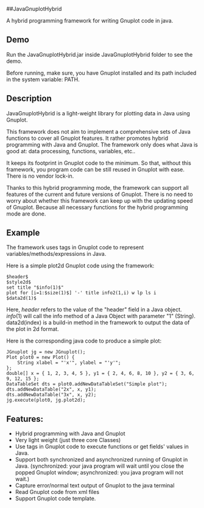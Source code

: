 ##JavaGnuplotHybrid

A hybrid programming framework for writing Gnuplot code in java.

## Demo

Run the JavaGnuplotHybrid.jar inside JavaGnuplotHybrid folder to see the demo. 

Before running, make sure, you have Gnuplot installed and its path included in the system variable: PATH.

## Description

JavaGnuplotHybrid is a light-weight library for plotting data in Java using Gnuplot.

This framework does not aim to implement a comprehensive sets of Java functions to cover all Gnuplot features. It rather promotes hybrid programming with Java and Gnuplot. The framework only does what Java is good at: data processing, functions, variables, etc..

It keeps its footprint in Gnuplot code to the minimum. So that, without this framework, you program code can be still reused in Gnuplot with ease. There is no vendor lock-in.

Thanks to this hybrid programming mode, the framework can support all features of the current and future versions of Gnuplot. There is no need to worry about whether this framework can keep up with the updating speed of Gnuplot. Because all necessary functions for the hybrid programming mode are done.

## Example
The framework uses tags in Gnuplot code to represent variables/methods/expressions in Java. 

Here is a simple plot2d Gnuplot code using the framework:

    $header$
    $style2d$
    set title "$info(1)$"
    plot for [i=1:$size(1)$] '-' title info2(1,i) w lp ls i
    $data2d(1)$

Here, $header$ refers to the value of the "header" field in a Java object. $info(1)$ will call the info method of a Java Object with parameter "1" (String). data2d(index) is a build-in method in the framework to output the data of the plot in 2d format.

Here is the corresponding java code to produce a simple plot:

    JGnuplot jg = new JGnuplot();
    Plot plot0 = new Plot() {
        String xlabel = "'x'", ylabel = "'y'";
    };
    double[] x = { 1, 2, 3, 4, 5 }, y1 = { 2, 4, 6, 8, 10 }, y2 = { 3, 6, 9, 12, 15 };
    DataTableSet dts = plot0.addNewDataTableSet("Simple plot");
    dts.addNewDataTable("2x", x, y1);
    dts.addNewDataTable("3x", x, y2);
    jg.execute(plot0, jg.plot2d);
	
## Features:

* Hybrid programming with Java and Gnuplot
* Very light weight (just three core Classes)
* Use tags in Gnuplot code to execute functions or get fields' values in Java.
* Support both synchronized and asynchronized running of Gnuplot in Java. (synchronized: your java program will wait until you close the popped Gnuplot window; asynchronized: you java program will not wait.)
* Capture error/normal text output of Gnuplot to the java terminal
* Read Gnuplot code from xml files
* Support Gnuplot code template.
